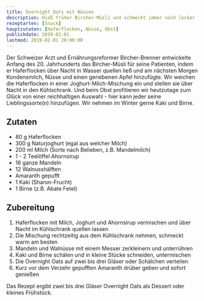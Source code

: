 ```yaml
---
title: Overnight Oats mit Nüssen
description: Hieß früher Bircher-Müsli und schmeckt immer noch lecker
rezeptarten: [Snack]
hauptzutaten: [Haferflocken, Nüsse, Obst]
publishdate: 2019-02-01
lastmod: 2019-02-01 20:00:00
---
```


Der Schweizer Arzt und Ernährungsreformer Bircher-Brenner entwickelte Anfang des 20. Jahrhunderts das Bircher-Müsli für seine Patienten, indem er Haferflocken über Nacht in Wasser quellen ließ und am nächsten Morgen Kondensmilch, Nüsse und einen geriebenen Apfel hinzufügte. Wir weichen die Haferflocken in einer Joghurt-Milch-Mischung ein und stellen sie über Nacht in den Kühlschrank. Und beim Obst profitieren wir heutzutage zum Glück von einer reichhaltigen Auswahl - hier kann jeder seine Lieblingssorte(n) hinzufügen. Wir nehmen im Winter gerne Kaki und Birne.

## Zutaten

- 80 g Haferflocken
- 300 g Naturjoghurt (egal aus welcher Milch)
- 200 ml Milch (Sorte nach Belieben, z.B. Mandelmilch)
- 1 - 2 Teelöffel Ahornsirup
- 16 ganze Mandeln
- 12 Walnusshälften
- Amaranth gepufft
- 1 Kaki (Sharon-Frucht)
- 1 Birne (z.B. Abate Fetel)

## Zubereitung

1. Haferflocken mit Milch, Joghurt und Ahornsirup vermischen und über Nacht im Kühlschrank quellen lassen
2. Die Mischung rechtzeitig aus dem Kühlschrank nehmen, schmeckt warm am besten
3. Mandeln und Walnüsse mit einem Messer zerkleinern und unterrühren
4. Kaki und Birne schälen und in kleine Stücke schneiden, untermischen
5. Die Overnight Oats auf zwei bis drei Gläser oder Schälchen verteilen
6. Kurz vor dem Verzehr gepufften Amaranth drüber geben und sofort genießen

Das Rezept ergibt zwei bis drei Gläser Overnight Oats als Dessert oder kleines Frühstück.